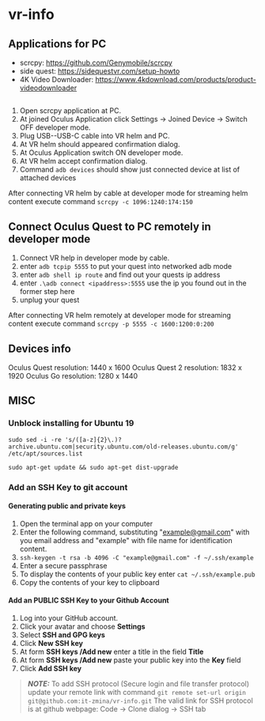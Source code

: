 # vr-info

## Applications for PC

- scrcpy: https://github.com/Genymobile/scrcpy
- side quest: https://sidequestvr.com/setup-howto
- 4K Video Downloader: https://www.4kdownload.com/products/product-videodownloader

## 

1. Open scrcpy application at PC.
1. At joined Oculus Application click Settings -> Joined Device -> Switch OFF developer mode.
1. Plug USB--USB-C cable into VR helm and PC.
1. At VR helm should appeared confirmation dialog.
1. At Oculus Application switch ON developer mode.
1. At VR helm accept confirmation dialog.
1. Command `adb devices` should show just connected device at list of attached devices

After connecting VR helm by cable at developer mode for streaming helm content execute command
`scrcpy -c 1096:1240:174:150`

## Connect Oculus Quest to PC remotely in developer mode

1. Connect VR help in developer mode by cable.
1. enter `adb tcpip 5555` to put your quest into networked adb mode
1. enter `adb shell ip route` and find out your quests ip address
1. enter `.\adb connect <ipaddress>:5555` use the ip you found out in the former step here
1. unplug your quest

After connecting VR helm remotely at developer mode for streaming content execute command
`scrcpy -p 5555 -c 1600:1200:0:200`

## Devices info

Oculus Quest resolution: 1440 x 1600
Oculus Quest 2 resolution: 1832 x 1920
Oculus Go resolution: 1280 x 1440

## MISC
### Unblock installing for Ubuntu 19
```
sudo sed -i -re 's/([a-z]{2}\.)?archive.ubuntu.com|security.ubuntu.com/old-releases.ubuntu.com/g' /etc/apt/sources.list

sudo apt-get update && sudo apt-get dist-upgrade
```

### Add an SSH Key to git account

#### Generating public and private keys
1. Open the terminal app on your computer
1. Enter the following command, substituting "example@gmail.com" with you email address
 and "example" with file name for identification content.
1. `ssh-keygen -t rsa -b 4096 -C "example@gmail.com" -f ~/.ssh/example`
1. Enter a secure passphrase
1. To display the contents of your public key enter `cat ~/.ssh/example.pub`
1. Copy the contents of your key to clipboard 

#### Add an PUBLIC SSH Key to your Github Account

1. Log into your GitHub account.
1. Click your avatar and choose **Settings**
1. Select **SSH and GPG keys**
1. Click **New SSH key**
1. At form **SSH keys /Add new** enter a title in the field **Title**
1. At form **SSH keys /Add new** paste your public key into the **Key** field
1. Click **Add SSH key**

> **_NOTE:_**
To add SSH protocol (Secure login and file transfer protocol) update your remote link with command
 `git remote set-url origin git@github.com:it-zmina/vr-info.git`
The valid link for SSH protocol is at github webpage: Code -> Clone dialog -> SSH tab
